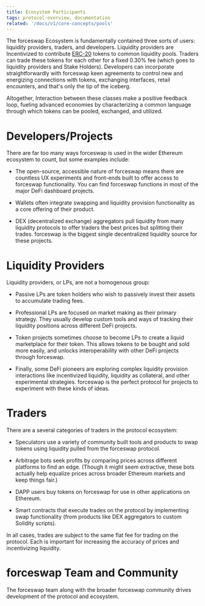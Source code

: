 ```yaml
---
title: Ecosystem Participants
tags: protocol-overview, documentation
related: '/docs/v1/core-concepts/pools'
---
```


The forceswap Ecosystem is fundamentally contained three sorts of users: liquidity providers, traders, and developers. Liquidity providers are Incentivized to contribute [ERC-20](https://eips.ethereum.org/EIPS/eip-20) tokens to common liquidity pools. Traders can trade these tokens for each other for a fixed <Link to="/docs/v1/advanced-topics/fees">0.30% fee</Link> (which goes to liquidity providers and Stake Holders). Developers can incorporate straightforwardly with forceswap keen agreements to control new and energizing connections with tokens, exchanging interfaces, retail encounters, and that's only the tip of the iceberg. 

Altogether, Interaction between these classes make a positive feedback loop, fueling advanced economies by characterizing a common language through which tokens can be pooled, exchanged, and utilized.


# Developers/Projects

There are far too many ways forceswap is used in the wider Ethereum ecosystem to count, but some examples include:

- The open-source, accessible nature of forceswap means there are countless UX experiments and front-ends built to offer access to forceswap functionality. You can find forceswap functions in most of the major DeFi dashboard projects.

- Wallets often integrate swapping and liquidity provision functionality as a core offering of their product.

- DEX (decentralized exchange) aggregators pull liquidity from many liquidity protocols to offer traders the best prices but splitting their trades. forceswap is the biggest single decentralized liquidity source for these projects.


# Liquidity Providers

Liquidity providers, or LPs, are not a homogenous group:

- Passive LPs are token holders who wish to passively invest their assets to accumulate trading fees.

- Professional LPs are focused on market making as their primary strategy. They usually develop custom tools and ways of tracking their liquidity positions across different DeFi projects.

- Token projects sometimes choose to become LPs to create a liquid marketplace for their token. This allows tokens to be bought and sold more easily, and unlocks interoperability with other DeFi projects through forceswap.

- Finally, some DeFi pioneers are exploring complex liquidity provision interactions like incentivized liquidity, liquidity as collateral, and other experimental strategies. forceswap is the perfect protocol for projects to experiment with these kinds of ideas.

# Traders

There are a several categories of traders in the protocol ecosystem:

- Speculators use a variety of community built tools and products to swap tokens using liquidity pulled from the forceswap protocol.

- Arbitrage bots seek profits by comparing prices across different platforms to find an edge. (Though it might seem extractive, these bots actually help equalize prices across broader Ethereum markets and keep things fair.)

- DAPP users buy tokens on forceswap for use in other applications on Ethereum.

- Smart contracts that execute trades on the protocol by implementing swap functionality (from products like DEX aggregators to custom Solidity scripts).

In all cases, trades are subject to the same flat fee for trading on the protocol. Each is important for increasing the accuracy of prices and incentivizing liquidity.


# forceswap Team and Community

The forceswap team along with the broader forceswap community drives development of the protocol and ecosystem.
